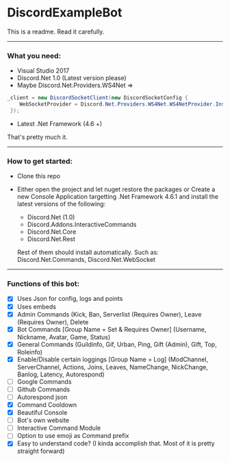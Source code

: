 # DiscordExampleBot
This is a readme. Read it carefully.

---
### What you need:

- Visual Studio 2017
- Discord.Net 1.0 (Latest version please)
- Maybe Discord.Net.Providers.WS4Net =>
```cs
_client = new DiscordSocketClient(new DiscordSocketConfig { 
    WebSocketProvider = Discord.Net.Providers.WS4Net.WS4NetProvider.Instance
 });
 ```
 - Latest .Net Framework (4.6 +)
 
 That's pretty much it.

---
### How to get started:
- Clone this repo
- Either open the project and let nuget restore the packages or Create a new Console Application targetting .Net Framework 4.6.1 and install the latest versions of the following: 
  - Discord.Net (1.0)
  - Discord.Addons.InteractiveCommands
  - Discord.Net.Core
  - Discord.Net.Rest
  
  Rest of them should install automatically. Such as: Discord.Net.Commands, Discord.Net.WebSocket
---
 
 ### Functions of this bot:
 
- [x] Uses Json for config, logs and points
- [x] Uses embeds
- [x] Admin Commands (Kick, Ban, Serverlist (Requires Owner), Leave (Requires Owner), Delete
- [x] Bot Commands [Group Name = Set & Requires Owner] (Username, Nickname, Avatar, Game, Status)
- [x] General Commands (Guildinfo, Gif, Urban, Ping, Gift (Admin), Gift, Top, Roleinfo)
- [x] Enable/Disable certain loggings [Group Name = Log] (ModChannel, ServerChannel, Actions, Joins, Leaves, NameChange, NickChange, Banlog, Latency, Autorespond)
- [ ] Google Commands
- [ ] Github Commands
- [ ] Autorespond json
- [x] Command Cooldown
- [x] Beautiful Console
- [ ] Bot's own website
- [ ] Interactive Command Module
- [ ] Option to use emoji as Command prefix
- [x] Easy to understand code? (I kinda accomplish that. Most of it is pretty straight forward)
